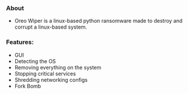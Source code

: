 ### About
- Oreo Wiper is a linux-based python ransomware made to destroy and corrupt a linux-based system.

### Features:
- GUI
- Detecting the OS
- Removing everything on the system
- Stopping critical services
- Shredding networking configs
- Fork Bomb
